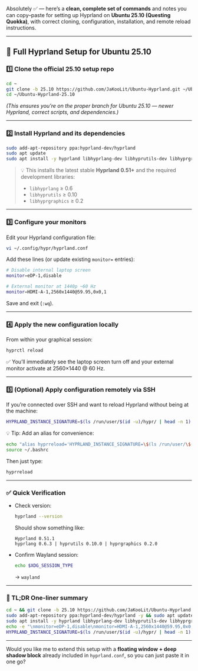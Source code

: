 Absolutely ✅ — here’s a **clean, complete set of commands** and notes you can copy–paste for setting up Hyprland on **Ubuntu 25.10 (Questing Quokka)**, with correct cloning, configuration, installation, and remote reload instructions.

---

## 🧰 **Full Hyprland Setup for Ubuntu 25.10**

### 1️⃣ Clone the official 25.10 setup repo

```bash
cd ~
git clone -b 25.10 https://github.com/JaKooLit/Ubuntu-Hyprland.git ~/Ubuntu-Hyprland-25.10
cd ~/Ubuntu-Hyprland-25.10
```

*(This ensures you’re on the proper branch for Ubuntu 25.10 — newer Hyprland, correct scripts, and dependencies.)*

---

### 2️⃣ Install Hyprland and its dependencies

```bash
sudo add-apt-repository ppa:hyprland-dev/hyprland
sudo apt update
sudo apt install -y hyprland libhyprlang-dev libhyprutils-dev libhyprgraphics-dev
```

> 💡 This installs the latest stable **Hyprland 0.51+** and the required development libraries:
>
> * `libhyprlang` ≥ 0.6
> * `libhyprutils` ≥ 0.10
> * `libhyprgraphics` ≥ 0.2

---

### 3️⃣ Configure your monitors

Edit your Hyprland configuration file:

```bash
vi ~/.config/hypr/hyprland.conf
```

Add these lines (or update existing `monitor=` entries):

```bash
# Disable internal laptop screen
monitor=eDP-1,disable

# External monitor at 1440p ~60 Hz
monitor=HDMI-A-1,2560x1440@59.95,0x0,1
```

Save and exit (`:wq`).

---

### 4️⃣ Apply the new configuration locally

From within your graphical session:

```bash
hyprctl reload
```

✅ You’ll immediately see the laptop screen turn off and your external monitor activate at 2560×1440 @ 60 Hz.

---

### 5️⃣ (Optional) Apply configuration remotely via SSH

If you’re connected over SSH and want to reload Hyprland without being at the machine:

```bash
HYPRLAND_INSTANCE_SIGNATURE=$(ls /run/user/$(id -u)/hypr/ | head -n 1) hyprctl reload
```

💡 Tip: Add an alias for convenience:

```bash
echo "alias hyprreload='HYPRLAND_INSTANCE_SIGNATURE=\$(ls /run/user/\$(id -u)/hypr/ | head -n 1) hyprctl reload'" >> ~/.bashrc
source ~/.bashrc
```

Then just type:

```bash
hyprreload
```

---

### ✅ Quick Verification

* Check version:

  ```bash
  hyprland --version
  ```

  Should show something like:

  ```
  Hyprland 0.51.1
  hyprlang 0.6.3 | hyprutils 0.10.0 | hyprgraphics 0.2.0
  ```
* Confirm Wayland session:

  ```bash
  echo $XDG_SESSION_TYPE
  ```

  → `wayland`

---

### 🧠 TL;DR One-liner summary

```bash
cd ~ && git clone -b 25.10 https://github.com/JaKooLit/Ubuntu-Hyprland.git ~/Ubuntu-Hyprland-25.10
sudo add-apt-repository ppa:hyprland-dev/hyprland -y && sudo apt update
sudo apt install -y hyprland libhyprlang-dev libhyprutils-dev libhyprgraphics-dev
echo -e "\nmonitor=eDP-1,disable\nmonitor=HDMI-A-1,2560x1440@59.95,0x0,1" >> ~/.config/hypr/hyprland.conf
HYPRLAND_INSTANCE_SIGNATURE=$(ls /run/user/$(id -u)/hypr/ | head -n 1) hyprctl reload
```

---

Would you like me to extend this setup with a **floating window + deep shadow block** already included in `hyprland.conf`, so you can just paste it in one go?
